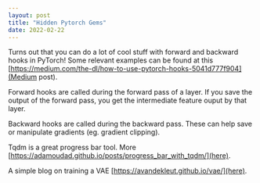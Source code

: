 ```yaml
---
layout: post
title: "Hidden Pytorch Gems"
date: 2022-02-22
---
```


Turns out that you can do a lot of cool stuff with forward and backward hooks in PyTorch! Some relevant examples can be found at this [https://medium.com/the-dl/how-to-use-pytorch-hooks-5041d777f904](Medium post).

Forward hooks are called during the forward pass of a layer. If you save the output of the forward pass, you get the intermediate feature ouput by that layer.

Backward hooks are called during the backward pass. These can help save or manipulate gradients (eg. gradient clipping).

Tqdm is a great progress bar tool. More [https://adamoudad.github.io/posts/progress_bar_with_tqdm/](here).

A simple blog on training a VAE [https://avandekleut.github.io/vae/](here).


